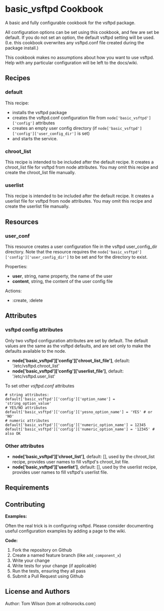 basic_vsftpd Cookbook
=====================

A basic and fully configurable cookbook for the vsftpd package.

All configuration options can be set using this cookbook,
and few are set be default.
If you do not set an option, the default vsftpd setting will be used.
(I.e. this cookbook overwrites any vsftpd.conf file created during the package install.)

This cookbook makes no assumptions about how you want to use vsftpd.
Help with any particular configuration will be left to the docs/wiki.

## Recipes

### default
This recipe:
* installs the vsftpd package
* creates the vsftpd.conf configuration file
from ```node['basic_vsftpd']['config']``` attributes
* creates an empty user config directory (if ```node['basic_vsftpd']['config']['user_config_dir']``` is set)
* and starts the service.

### chroot_list
This recipe is intended to be included after the default recipe.
It creates a chroot_list file for vsftpd from node attributes.
You may omit this recipe and create the chroot_list file manually.

### userlist
This recipe is intended to be included after the default recipe.
It creates a userlist file for vsftpd from node attributes.
You may omit this recipe and create the userlist file manually.

## Resources

### user_conf
This resource creates a user configuration file in the vsftpd user_config_dir directory.
Note that the resource requires the ```node['basic_vsftpd']['config']['user_config_dir']```
to be set and for the directory to exist.

Properties:
* __user__, string, name property, the name of the user
* __content__, string, the content of the user config file

Actions:
* :create, :delete

Attributes
----------

### vsftpd config attributes
Only two vsftpd configuration attributes are set by default.
The default values are the same as the vsftpd defaults,
and are set only to make the defaults available to the node.
* __node['basic_vsftpd']['config']['chroot_list_file']__, default: '/etc/vsftpd.chroot_list'
* __node['basic_vsftpd']['config']['userlist_file']__, default: '/etc/vsftpd.user_list'

To set other _vsftpd.conf_ attributes
```
# string attributes:
default['basic_vsftpd']['config']['option_name'] = 'string_option_value'
# YES/NO attributes
default['basic_vsftpd']['config']['yesno_option_name'] = 'YES' # or 'NO'
# numeric attributes
default['basic_vsftpd']['config']['numeric_option_name'] = 12345
default['basic_vsftpd']['config']['numeric_option_name'] = '12345' # also OK
```

### Other attributes
* __node['basic_vsftpd']['chroot_list']__, default: [], used by the chroot_list recipe, provides
user names to fill vsftpd's chroot_list file.
* __node['basic_vsftpd']['userlist']__, default: [], used by the userlist recipe, provides
user names to fill vsftpd's userlist file.

Requirements
------------


Contributing
------------

__Examples:__

Often the real trick is in configuring vsftpd.
Please consider documenting useful configuration examples
by adding a page to the wiki.

__Code:__

1. Fork the repository on Github
2. Create a named feature branch (like `add_component_x`)
3. Write your change
4. Write tests for your change (if applicable)
5. Run the tests, ensuring they all pass
6. Submit a Pull Request using Github

License and Authors
-------------------
Author: Tom Wilson (tom at rollnorocks.com)
